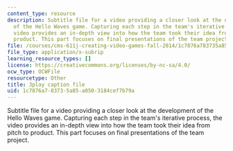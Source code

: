 ```yaml
---
content_type: resource
description: Subtitle file for a video providing a closer look at the development
  of the Hello Waves game. Capturing each step in the team's iterative process, the
  video provides an in-depth view into how the team took their idea from pitch to
  product. This part focuses on final presentations of the team project.
file: /courses/cms-611j-creating-video-games-fall-2014/1c7876a783735a85a0503184cef7b79a_lxpXowuUdKw.vtt
file_type: application/x-subrip
learning_resource_types: []
license: https://creativecommons.org/licenses/by-nc-sa/4.0/
ocw_type: OCWFile
resourcetype: Other
title: 3play caption file
uid: 1c7876a7-8373-5a85-a050-3184cef7b79a
---
```

Subtitle file for a video providing a closer look at the development of the Hello Waves game. Capturing each step in the team's iterative process, the video provides an in-depth view into how the team took their idea from pitch to product. This part focuses on final presentations of the team project.